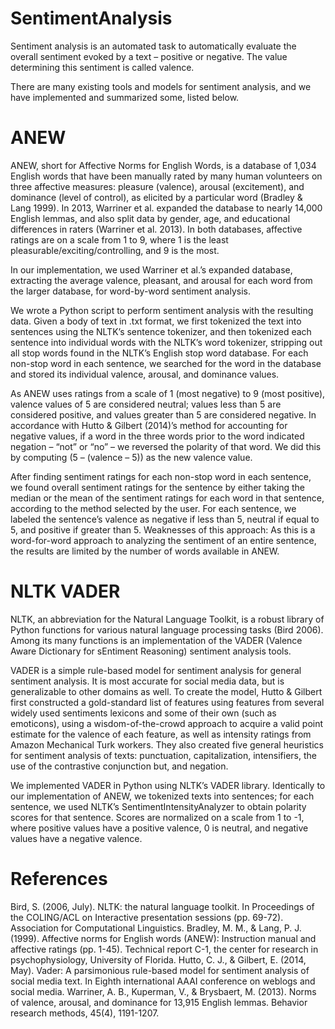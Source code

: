 # SentimentAnalysis
Sentiment analysis is an automated task to automatically evaluate the overall sentiment evoked by a text – positive or negative. The value determining this sentiment is called valence.

There are many existing tools and models for sentiment analysis, and we have implemented and summarized some, listed below.

# ANEW

ANEW, short for Affective Norms for English Words, is a database of 1,034 English words that have been manually rated by many human volunteers on three affective measures: pleasure (valence), arousal (excitement), and dominance (level of control), as elicited by a particular word (Bradley & Lang 1999). In 2013, Warriner et al. expanded the database to nearly 14,000 English lemmas, and also split data by gender, age, and educational differences in raters (Warriner et al. 2013). In both databases, affective ratings are on a scale from 1 to 9, where 1 is the least pleasurable/exciting/controlling, and 9 is the most.

In our implementation, we used Warriner et al.’s expanded database, extracting the average valence, pleasant, and arousal for each word from the larger database, for word-by-word sentiment analysis.

We wrote a Python script to perform sentiment analysis with the resulting data. Given a body of text in .txt format, we first tokenized the text into sentences using the NLTK’s sentence tokenizer, and then tokenized each sentence into individual words with the NLTK’s word tokenizer, stripping out all stop words found in the NLTK’s English stop word database. For each non-stop word in each sentence, we searched for the word in the database and stored its individual valence, arousal, and dominance values.

As ANEW uses ratings from a scale of 1 (most negative) to 9 (most positive), valence values of 5 are considered neutral; values less than 5 are considered positive, and values greater than 5 are considered negative. In accordance with Hutto & Gilbert (2014)’s method for accounting for negative values, if a word in the three words prior to the word indicated negation – “not” or “no” – we reversed the polarity of that word. We did this by computing (5 – (valence – 5)) as the new valence value.

After finding sentiment ratings for each non-stop word in each sentence, we found overall sentiment ratings for the sentence by either taking the median or the mean of the sentiment ratings for each word in that sentence, according to the method selected by the user. For each sentence, we labeled the sentence’s valence as negative if less than 5, neutral if equal to 5, and positive if greater than 5.
Weaknesses of this approach: As this is a word-for-word approach to analyzing the sentiment of an entire sentence, the results are limited by the number of words available in ANEW.

# NLTK VADER
NLTK, an abbreviation for the Natural Language Toolkit, is a robust library of Python functions for various natural language processing tasks (Bird 2006). Among its many functions is an implementation of the VADER (Valence Aware Dictionary for sEntiment Reasoning) sentiment analysis tools.

VADER is a simple rule-based model for sentiment analysis for general sentiment analysis. It is most accurate for social media data, but is generalizable to other domains as well. To create the model, Hutto & Gilbert first constructed a gold-standard list of features using features from several widely used sentiments lexicons and some of their own (such as emoticons), using a wisdom-of-the-crowd approach to acquire a valid point estimate for the valence of each feature, as well as intensity ratings from Amazon Mechanical Turk workers. They also created five general heuristics for sentiment analysis of texts: punctuation, capitalization, intensifiers, the use of the contrastive conjunction but, and negation.
  
We implemented VADER in Python using NLTK’s VADER library. Identically to our implementation of ANEW, we tokenized texts into sentences; for each sentence, we used NLTK’s SentimentIntensityAnalyzer to obtain polarity scores for that sentence. Scores are normalized on a scale from 1 to -1, where positive values have a positive valence, 0 is neutral, and negative values have a negative valence.


# References
Bird, S. (2006, July). NLTK: the natural language toolkit. In Proceedings of the COLING/ACL
on Interactive presentation sessions (pp. 69-72). Association for Computational
Linguistics.
Bradley, M. M., & Lang, P. J. (1999). Affective norms for English words (ANEW): Instruction
manual and affective ratings (pp. 1-45). Technical report C-1, the center for research in
psychophysiology, University of Florida.
Hutto, C. J., & Gilbert, E. (2014, May). Vader: A parsimonious rule-based model for sentiment
analysis of social media text. In Eighth international AAAI conference on weblogs and
social media.
Warriner, A. B., Kuperman, V., & Brysbaert, M. (2013). Norms of valence, arousal, and
dominance for 13,915 English lemmas. Behavior research methods, 45(4), 1191-1207.
